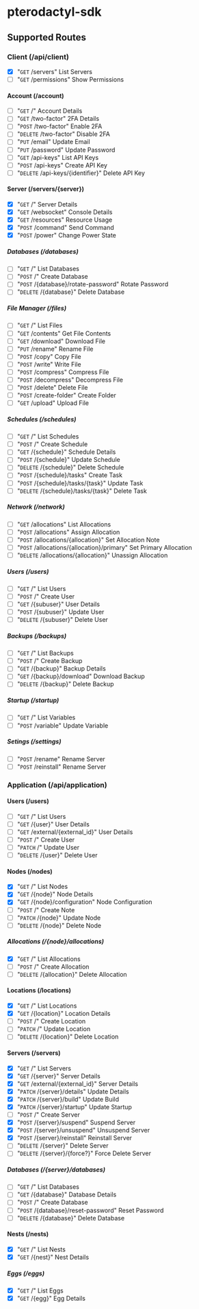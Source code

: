 # pterodactyl-sdk

## Supported Routes
### Client (/api/client)
- [x] "`GET` /servers" List Servers
- [ ] "`GET` /permissions" Show Permissions
#### Account (/account)
- [ ] "`GET` /" Account Details
- [ ] "`GET` /two-factor" 2FA Details
- [ ] "`POST` /two-factor" Enable 2FA
- [ ] "`DELETE` /two-factor" Disable 2FA
- [ ] "`PUT` /email" Update Email
- [ ] "`PUT` /password" Update Password
- [ ] "`GET` /api-keys" List API Keys
- [ ] "`POST` /api-keys" Create API Key
- [ ] "`DELETE` /api-keys/{identifier}" Delete API Key

#### Server (/servers/{server})
- [x] "`GET` /" Server Details
- [x] "`GET` /websocket" Console Details
- [x] "`GET` /resources" Resource Usage
- [x] "`POST` /command" Send Command
- [x] "`POST` /power" Change Power State
##### Databases (/databases)
- [ ] "`GET` /" List Databases
- [ ] "`POST` /" Create Database
- [ ] "`POST` /{database}/rotate-password" Rotate Password
- [ ] "`DELETE` /{database}" Delete Database
##### File Manager (/files)
- [ ] "`GET` /" List Files
- [ ] "`GET` /contents" Get File Contents
- [ ] "`GET` /download" Download File
- [ ] "`PUT` /rename" Rename File
- [ ] "`POST` /copy" Copy File
- [ ] "`POST` /write" Write File
- [ ] "`POST` /compress" Compress File
- [ ] "`POST` /decompress" Decompress File
- [ ] "`POST` /delete" Delete File
- [ ] "`POST` /create-folder" Create Folder
- [ ] "`GET` /upload" Upload File
##### Schedules (/schedules)
- [ ] "`GET` /" List Schedules
- [ ] "`POST` /" Create Schedule
- [ ] "`GET` /{schedule}" Schedule Details
- [ ] "`POST` /{schedule}" Update Schedule
- [ ] "`DELETE` /{schedule}" Delete Schedule
- [ ] "`POST` /{schedule}/tasks" Create Task
- [ ] "`POST` /{schedule}/tasks/{task}" Update Task
- [ ] "`DELETE` /{schedule}/tasks/{task}" Delete Task
##### Network (/network)
- [ ] "`GET` /allocations" List Allocations
- [ ] "`POST` /allocations" Assign Allocation
- [ ] "`POST` /allocations/{allocation}" Set Allocation Note
- [ ] "`POST` /allocations/{allocation}/primary" Set Primary Allocation
- [ ] "`DELETE` /allocations/{allocation}" Unassign Allocation
##### Users (/users)
- [ ] "`GET` /" List Users
- [ ] "`POST` /" Create User
- [ ] "`GET` /{subuser}" User Details
- [ ] "`POST` /{subuser}" Update User
- [ ] "`DELETE` /{subuser}" Delete User
##### Backups (/backups)
- [ ] "`GET` /" List Backups
- [ ] "`POST` /" Create Backup
- [ ] "`GET` /{backup}" Backup Details
- [ ] "`GET` /{backup}/download" Download Backup
- [ ] "`DELETE` /{backup}" Delete Backup
##### Startup (/startup)
- [ ] "`GET` /" List Variables
- [ ] "`POST` /variable" Update Variable
##### Setings (/settings)
- [ ] "`POST` /rename" Rename Server
- [ ] "`POST` /reinstall" Rename Server
### Application (/api/application)
#### Users (/users)
- [ ] "`GET` /" List Users
- [ ] "`GET` /{user}" User Details
- [ ] "`GET` /external/{external_id}" User Details
- [ ] "`POST` /" Create User
- [ ] "`PATCH` /" Update User
- [ ] "`DELETE` /{user}" Delete User
#### Nodes (/nodes)
- [x] "`GET` /" List Nodes
- [x] "`GET` /{node}" Node Details
- [x] "`GET` /{node}/configuration" Node Configuration
- [ ] "`POST` /" Create Note
- [ ] "`PATCH` /{node}" Update Node
- [ ] "`DELETE` /{node}" Delete Node
##### Allocations (/{node}/allocations)
- [x] "`GET` /" List Allocations
- [ ] "`POST` /" Create Allocation
- [ ] "`DELETE` /{allocation}" Delete Allocation
#### Locations (/locations)
- [x] "`GET` /" List Locations
- [x] "`GET` /{location}" Location Details
- [ ] "`POST` /" Create Location
- [ ] "`PATCH` /" Update Location
- [ ] "`DELETE` /{location}" Delete Location
#### Servers (/servers)
- [x] "`GET` /" List Servers
- [x] "`GET` /{server}" Server Details
- [x] "`GET` /external/{external_id}" Server Details
- [x] "`PATCH` /{server}/details" Update Details
- [x] "`PATCH` /{server}/build" Update Build
- [x] "`PATCH` /{server}/startup" Update Startup
- [ ] "`POST` /" Create Server
- [x] "`POST` /{server}/suspend" Suspend Server
- [x] "`POST` /{server}/unsuspend" Unsuspend Server
- [x] "`POST` /{server}/reinstall" Reinstall Server
- [ ] "`DELETE` /{server}" Delete Server
- [ ] "`DELETE` /{server}/{force?}" Force Delete Server
##### Databases (/{server}/databases)
- [ ] "`GET` /" List Databases
- [ ] "`GET` /{database}" Database Details
- [ ] "`POST` /" Create Database
- [ ] "`POST` /{database}/reset-password" Reset Password
- [ ] "`DELETE` /{database}" Delete Database
#### Nests (/nests)
- [x] "`GET` /" List Nests
- [x] "`GET` /{nest}" Nest Details
##### Eggs (/eggs)
- [x] "`GET` /" List Eggs
- [x] "`GET` /{egg}" Egg Details
